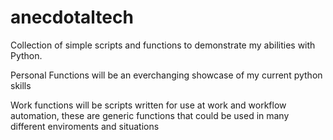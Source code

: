 # anecdotaltech
Collection of simple scripts and functions to demonstrate my abilities with Python.  

Personal Functions will be an everchanging showcase of my current python skills

Work functions will be scripts written for use at work and workflow automation, these are generic functions that could be used in many different enviroments and situations
